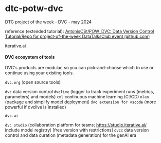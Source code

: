 # dtc-potw-dvc

DTC project of the week - DVC - may 2024

reference (extended tutorial): [AntonisCSt/POW_DVC: Data Version Control Tutorial/Repo for project-of-the-week DataTalksClub event (github.com)](https://github.com/AntonisCSt/POW_DVC/tree/main)

iterative.ai

#### DVC ecosystem of tools

DVC's products are modular, so you can pick-and-choose which to use or continue using your existing tools.

`dvc.org` (open source tools)

`dvc` data version control
``dvclive`` (logger to track experiment runs (metrics, parameters) and models)
`cml` continuous machine learning (CI/CD)
`mlem` (package and simplify model deployment)
`dvc extension for vscode` (more powerful if dvclive is installed)

`dvc.ai`

`dvc studio` (collaboration platform for teams; https://studio.iterative.ai/
include model registry) [free version with restrictions]
`dvcx`  data version control and data curation (metadata generation) for the genAI era
